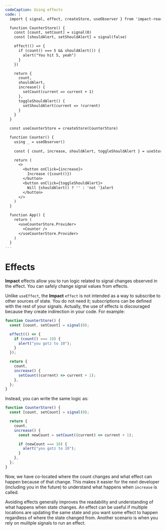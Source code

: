 ```yaml
---
codeCaption: Using effects
code: |
  import { signal, effect, createStore, useObserver } from 'impact-react'

  function CounterStore() {
    const [count, setCount] = signal(0)
    const [shouldAlert, setShouldAlert] = signal(false)

    effect(() => {
      if (count() === 5 && shouldAlert()) {
        alert("You hit 5, yeah")
      }
    })

    return {
      count,
      shouldAlert,
      increase() {
        setCount(current => current + 1)
      },
      toggleShouldAlert() {
        setShouldAlert(current => !current)
      }
    }
  }

  const useCounterStore = createStore(CounterStore)

  function Counter() {
    using _ = useObserver()
    
    const { count, increase, shouldAlert, toggleShouldAlert } = useStore(CounterStore)

    return (
      <>
        <button onClick={increase}>
          Increase ({count()})
        </button>
        <button onClick={toggleShouldAlert}>
          Will {shouldAlert() ? '' : 'not '}alert
        </button>
      </>
    )
  }

  function App() {
    return (
      <useCounterStore.Provider>
        <Counter />
      </useCounterStore.Provider>
    )
  }
---
```


# Effects

**Impact** effects allow you to run logic related to signal changes observed in the effect. You can safely change signal values from effects.

Unlike `useEffect`, the **Impact** `effect` is not intended as a way to subscribe to other sources of state. You do not need it; subscriptions can be defined with the rest of your signals. Actually, the use of effects is discouraged because they create indirection in your code. For example:

```ts
function CounterStore() {
  const [count, setCount] = signal(0);

  effect(() => {
    if (count() === 10) {
      alert("you gotz to 10");
    }
  });

  return {
    count,
    increase() {
      setCount((current) => current + 1);
    },
  };
}
```

Instead, you can write the same logic as:

```ts
function CounterStore() {
  const [count, setCount] = signal(0);

  return {
    count,
    increase() {
      const newCount = setCount((current) => current + 1);

      if (newCount === 10) {
        alert("you gotz to 10");
      }
    },
  };
}
```

Now, we have co-located where the count changes and what effect can happen because of that change. This makes it easier for the next developer (including you in the future) to understand what happens when `increase` is called.

Avoiding effects generally improves the readability and understanding of what happens when state changes. An effect can be useful if multiple locations are updating the same state and you want some effect to happen regardless of where the state changed from. Another scenario is when you rely on mulitple signals to run an effect.

<ClientOnly>
 <Playground />
</ClientOnly>
